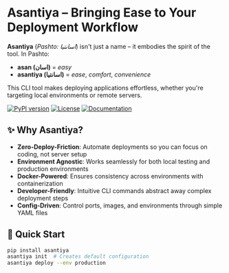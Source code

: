 # Asantiya – Bringing Ease to Your Deployment Workflow

**Asantiya** (*Pashto: اسانتیا*) isn't just a name – it embodies the spirit of the tool. In Pashto:

- **asan (اسان)** = *easy*  
- **asantiya (اسانتیا)** = *ease*, *comfort*, *convenience*

This CLI tool makes deploying applications effortless, whether you're targeting local environments or remote servers.

[![PyPI version](https://img.shields.io/pypi/v/asantiya)](https://pypi.org/project/asantiya/)
[![License](https://img.shields.io/badge/license-MIT-blue.svg)](LICENSE)
[![Documentation](https://img.shields.io/badge/docs-website-brightgreen)](https://yourwebsite.com)  <!-- Replace with your actual website -->

## ✨ Why Asantiya?

- **Zero-Deploy-Friction**: Automate deployments so you can focus on coding, not server setup
- **Environment Agnostic**: Works seamlessly for both local testing and production environments
- **Docker-Powered**: Ensures consistency across environments with containerization
- **Developer-Friendly**: Intuitive CLI commands abstract away complex deployment steps
- **Config-Driven**: Control ports, images, and environments through simple YAML files

## 🚀 Quick Start

```bash
pip install asantiya
asantiya init  # Creates default configuration
asantiya deploy --env production